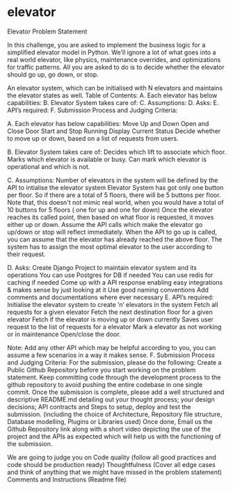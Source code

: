# elevator
Elevator Problem Statement

In this challenge, you are asked to implement the business logic for a simplified elevator model in Python. We'll ignore a lot of what goes into a real world elevator, like physics, maintenance overrides, and optimizations for traffic patterns. All you are asked to do is to decide whether the elevator should go up, go down, or stop.

An elevator system, which can be initialised with N elevators and maintains the elevator states as well. 
Table of Contents:
A. Each elevator has below capabilities:
B. Elevator System takes care of:
C. Assumptions:
D. Asks:
E. API’s required:
F. Submission Process and Judging Criteria:

A. Each elevator has below capabilities:
Move Up and Down
Open and Close Door
Start and Stop Running
Display Current Status
Decide whether to move up or down, based on a list of requests from users.

B. Elevator System takes care of:
Decides which lift to associate which floor.
Marks which elevator is available or busy.
Can mark which elevator is operational and which is not.

C. Assumptions:
Number of elevators in the system will be defined by the API to intialise the elevator system
Elevator System has got only one button per floor.
So if there are a total of 5 floors, there will be 5 buttons per floor.
Note that, this doesn't not mimic real world, when you would have a total of 10 buttons for 5 floors ( one for up and one for down)
Once the elevator reaches its called point, then based on what floor is requested, it moves either up or down.
Assume the API calls which make the elevator go up/down or stop will reflect immediately. When the API to go up is called, you can assume that the elevator has already reached the above floor. 
The system has to assign the most optimal elevator to the user according to their request.

D. Asks:
Create Django Project to maintain elevator system and its operations
You can use Postgres for DB if needed
You can use redis for caching if needed
Come up with a API response enabling easy integrations & makes sense by just looking at it
Use good naming conventions
Add comments and documentations where ever necessary
E. API’s required:
Initialise the elevator system to create ‘n’ elevators in the system
Fetch all requests for a given elevator
Fetch the next destination floor for a given elevator
Fetch if the elevator is moving up or down currently
Saves user request to the list of requests for a elevator
Mark a elevator as not working or in maintenance 
Open/close the door.

Note: Add any other API which may be helpful according to you, you can assume a few scenarios in a way it makes sense.
F. Submission Process and Judging Criteria:
For the submission, please do the following:
Create a Public Github Repository before you start working on the problem statement.
Keep committing code through the development process to the github repository to avoid pushing the entire codebase in one single commit.
Once the submission is complete, please add a well structured and descriptive README.md detailing out your thought process; your design decisions; API contracts and Steps to setup, deploy and test the submission. (including the choice of Architecture, Repository file structure, Database modelling, Plugins or Libraries used)
Once done, Email us the Github Repository link along with a short video depicting the use of the project and the APIs as expected which will help us with the functioning of the submission.

We are going to judge you on
Code quality (follow all good practices and code should be production ready)
Thoughtfulness (Cover all edge cases and think of anything that we might have missed in the problem statement)
Comments and Instructions (Readme file)


